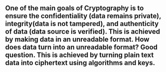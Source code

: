 ## One of the main goals of Cryptography is to ensure the confidentiality (data remains private), integrity(data is not tampered), and authenticity of data (data source is verified). This is achieved by making data in an unreadable format. How does data turn into an unreadable format? Good question. This is achieved by turning plain text data into ciphertext using algorithms and keys. 


